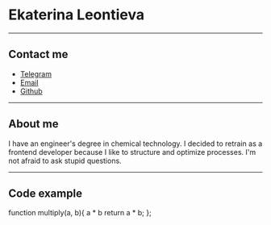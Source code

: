 # Ekaterina Leontieva
****
## Contact me
- [Telegram](https://t.me/koal_ko)
- [Email](mailto:katharina00000@gmail.com)
- [Github](https://github.com/apaetus)
***
## About me
I have an engineer's degree in chemical technology. I decided to retrain as a frontend developer because I like to structure and optimize processes. I'm not afraid to ask stupid questions.
***
## Code example
function multiply(a, b){
    a \* b
    return a \* b;
};

